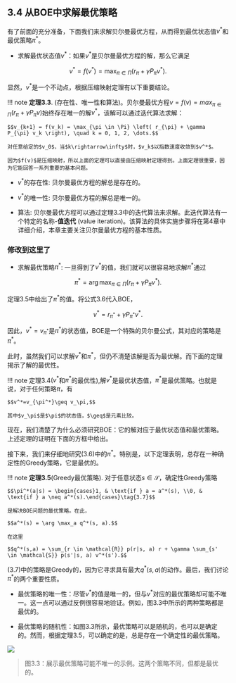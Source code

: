## 3.4 从BOE中求解最优策略

有了前面的充分准备，下面我们来求解贝尔曼最优方程，从而得到最优状态值$v^*$和最优策略$\pi^*$。

- 求解最优状态值$v^*$：如果$v^*$是贝尔曼最优方程的解，那么它满足

$$v^* = f(v^*)=\max_{\pi \in \Pi} \left( r_{\pi} + \gamma P_{\pi} v^* \right).
$$

显然，$v^*$是一个不动点，根据压缩映射定理有以下重要结论。

!!! note 
    **定理3.3**. (存在性、唯一性和算法)。贝尔曼最优方程$v = f(v)= max_{\pi \in \Pi}(r_\pi + \gamma P_\pi v)$始终存在唯一的解$v^*$，该解可以通过迭代算法求解：
    
    $$v_{k+1} = f(v_k) = \max_{\pi \in \Pi} \left( r_{\pi} + \gamma P_{\pi} v_k \right), \quad k = 0, 1, 2, \dots.$$
    
    对任意给定的$v_0$，当$k\rightarrow\infty$时，$v_k$以指数速度收敛到$v^*$。
    
    因为$f(v)$是压缩映射，所以上面的定理可以直接由压缩映射定理得到。上面定理很重要，因为它能回答一系列重要的基本问题。

  - $v^*$的存在性: 贝尔曼最优方程的解总是存在的。
    
  - $v^*$的唯一性: 贝尔曼最优方程的解总是唯一的。
    
  - 算法: 贝尔曼最优方程可以通过定理$3.3$中的迭代算法来求解。此迭代算法有一个特定的名称-**值迭代** (value iteration)。该算法的具体实施步骤将在第4章中详细介绍，本章主要关注贝尔曼最优方程的基本性质。
  ### 修改到这里了
- 求解最优策略$\pi^*$: 一旦得到了$v^*$的值，我们就可以很容易地求解$\pi^*$通过

$$\pi^* = \arg \max_{\pi \in \Pi} \left( r_{\pi} + \gamma P_{\pi} v^* \right).$$

定理$3.5$中给出了$\pi^*$的值。将公式$3.6$代入BOE，

$$v^* = r_{\pi^*} + \gamma P_{\pi^*} v^*.$$

因此，$v^*=v_{\pi^*}$是$\pi^*$的状态值，BOE是一个特殊的贝尔曼公式，其对应的策略是$\pi^*$。

此时，虽然我们可以求解$v^*$和$\pi^*$，但仍不清楚该解是否为最优解。而下面的定理揭示了解的最优性。

!!! note
    定理$3.4$($v^*$和$\pi^*$的最优性),解$v^*$是最优状态值，$\pi^*$是最优策略。也就是说，对于任何策略$\pi$，有

    $$v^*=v_{\pi^*}\geq v_\pi,$$

    其中$v_\pi$是$\pi$的状态值，$\geq$是元素比较。

现在，我们清楚了为什么必须研究BOE：它的解对应于最优状态值和最优策略。上述定理的证明在下面的方框中给出。

接下来，我们来仔细地研究$(3.6)$中的$\pi^*$。特别是，以下定理表明，总存在一种确定性的Greedy策略，它是最优的。

!!! note
    **定理3.5**(Greedy最优策略). 对于任意状态$s\in \mathcal{S}$，确定性Greedy策略

    $$\pi^*(a|s) = \begin{cases}1, & \text{if } a = a^*(s), \\0, & \text{if } a \neq a^*(s).\end{cases}\tag{3.7}$$

    是解决BOE问题的最优策略。在此，

    $$a^*(s) = \arg \max_a q^*(s, a).$$

    在这里

    $$q^*(s,a) = \sum_{r \in \mathcal{R}} p(r|s, a) r + \gamma \sum_{s' \in \mathcal{S}} p(s'|s, a) v^*(s').$$

$(3.7)$中的策略是Greedy的，因为它寻求具有最大$q^*(s, a)$的动作。最后，我们讨论$\pi^*$的两个重要性质。

- 最优策略的唯一性：尽管$v^*$的值是唯一的，但与$v^*$对应的最优策略却可能不唯一。这一点可以通过反例很容易地验证。例如，图$3.3$中所示的两种策略都是最优的。

- 最优策略的随机性：如图$3.3$所示，最优策略可以是随机的，也可以是确定的。然而，根据定理$3.5$，可以确定的是，总是存在一个确定性的最优策略。

 ![](../img/03/2.png)
 > 图$3.3$：展示最优策略可能不唯一的示例。这两个策略不同，但都是最优的。